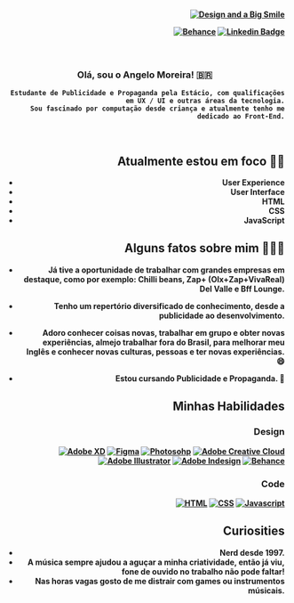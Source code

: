 <h4 align="right">

[![Design and a Big Smile](https://media-exp1.licdn.com/dms/image/C4E16AQEuv6dpTKmgjg/profile-displaybackgroundimage-shrink_350_1400/0/1640877350487?e=1658361600&v=beta&t=Kft60PPffccoTpJ_Ou79uTkhkSdwIkIA2W4KDayAupc)](https://sheisacreative.com/)

<hr4>


[![Behance](https://img.shields.io/badge/Behance-0054F7?style=for-the-badge&logo=behance&logoColor=white)](https://www.behance.net/angelomoreiradesign)
[![Linkedin Badge](https://img.shields.io/badge/-Linkedin-blue?style=for-the-badge&logo=Linkedin&logoColor=white&link=https://github.com/arthurspk)](https://www.linkedin.com/in/angelo-moreira-93a9bb212/)

<h3 align="center">  <br>

Olá, sou o Angelo Moreira! 🇧🇷
<br>

</h3>

```
Estudante de Publicidade e Propaganda pela Estácio, com qualificações em UX / UI e outras áreas da tecnologia.
Sou fascinado por computação desde criança e atualmente tenho me dedicado ao Front-End.
```

<br>

## Atualmente estou em foco 💪🏻
  
  - User Experience  
  - User Interface
  - HTML
  - CSS
  - JavaScript
  
  ## Alguns fatos sobre mim 👨🏻‍💻

- Já tive a oportunidade de trabalhar com grandes empresas em destaque, como por exemplo: Chilli beans, Zap+ (Olx+Zap+VivaReal) Del Valle e Bff Lounge.
- Tenho um repertório diversificado de conhecimento, desde a publicidade ao desenvolvimento.
- Adoro conhecer coisas novas, trabalhar em grupo e obter novas experiências, almejo trabalhar fora do Brasil, para melhorar meu Inglês e conhecer novas culturas, pessoas e ter novas experiências. 😄

- Estou cursando Publicidade e Propaganda. 📖
  
  
## Minhas Habilidades

### Design
[![Adobe XD](https://img.shields.io/badge/Adobe%20XD-470137?style=for-the-badge&logo=Adobe%20XD&logoColor=#FF61F6)](#)
[![Figma](https://img.shields.io/badge/Figma-F24E1E?style=for-the-badge&logo=figma&logoColor=white)](#)
[![Photosohp](https://img.shields.io/badge/Adobe%20Photoshop-31A8FF?style=for-the-badge&logo=Adobe%20Photoshop&logoColor=black)](#)
[![Adobe Creative Cloud](https://img.shields.io/badge/Adobe%20Creative%20Cloud-DA1F26?style=for-the-badge&logo=Adobe%20Creative%20Cloud&logoColor=white)](#)
[![Adobe Illustrator](https://img.shields.io/badge/Adobe%20Illustrator-FF9A00?style=for-the-badge&logo=adobe%20illustrator&logoColor=white)](#)
[![Adobe Indesign](https://img.shields.io/badge/Adobe%20InDesign-FF3366?style=for-the-badge&logo=Adobe%20InDesign&logoColor=white)](#)
[![Behance](https://img.shields.io/badge/Behance-0054F7?style=for-the-badge&logo=behance&logoColor=white)](https://www.behance.net/angelomoreiradesign)

### Code
[![HTML](https://img.shields.io/badge/HTML5-E34F26?style=for-the-badge&logo=html5&logoColor=white)](#) 
[![CSS](https://img.shields.io/badge/CSS3-1572B6?style=for-the-badge&logo=css3&logoColor=white)](#) 
[![Javascript](https://img.shields.io/badge/JavaScript-323330?style=for-the-badge&logo=javascript&logoColor=F7DF1)](#) 

## Curiosities

- Nerd desde 1997.
- A música sempre ajudou a aguçar a minha criatividade, então já viu, fone de ouvido no trabalho não pode faltar!
- Nas horas vagas gosto de me distrair com games ou instrumentos músicais.
